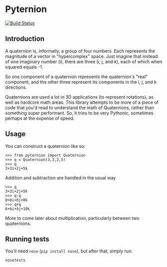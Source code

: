 Pyternion
=========

[![Build Status](https://travis-ci.org/philip-peterson/pyternion.svg?branch=master)](https://travis-ci.org/philip-peterson/pyternion)

Introduction
------------

A quaternion is, informally, a group of four numbers. Each represents the magnitude of a vector in "hypercomplex" space.
Just imagine that instead of one imaginary number (i), there are three (i, j, and k), each of which when squared equals -1.

So one component of a quaternion represents the quaternion's "real" component, and the other three represent its components in the
i, j, and k directions.

Quaternions are used a lot in 3D applications (to represent rotations), as well as hardcore math areas. This library attempts
to be more of a piece of code that you'd read to understand the math of Quaternions, rather than something super performant. So,
it tries to be very Pythonic, sometimes perhaps at the expense of speed.

Usage
-----
You can construct a quaternion like so:

```
>>> from pyternion import Quaternion
>>> q = Quaternion(3,3,2,5)
>>> q
3+3i+2j+5k
```

Addition and subtraction are handled in the usual way
```
>>> q
3+3i+2j+5k
>>> q-q
0+0i+0j+0k
>>> q+q
6+6i+4j+10k
```

More to come later about multiplication, particularly between two quaternions.

Running tests
-----------
You'll need `nose` (`pip install nose`), but after that, simply run:

```
nosetests
```

